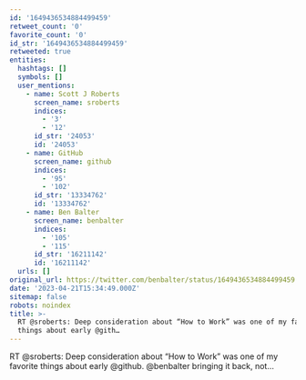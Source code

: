 ```yaml
---
id: '1649436534884499459'
retweet_count: '0'
favorite_count: '0'
id_str: '1649436534884499459'
retweeted: true
entities:
  hashtags: []
  symbols: []
  user_mentions:
    - name: Scott J Roberts
      screen_name: sroberts
      indices:
        - '3'
        - '12'
      id_str: '24053'
      id: '24053'
    - name: GitHub
      screen_name: github
      indices:
        - '95'
        - '102'
      id_str: '13334762'
      id: '13334762'
    - name: Ben Balter
      screen_name: benbalter
      indices:
        - '105'
        - '115'
      id_str: '16211142'
      id: '16211142'
  urls: []
original_url: https://twitter.com/benbalter/status/1649436534884499459
date: '2023-04-21T15:34:49.000Z'
sitemap: false
robots: noindex
title: >-
  RT @sroberts: Deep consideration about “How to Work” was one of my favorite
  things about early @gith…
---
```


RT @sroberts: Deep consideration about “How to Work” was one of my favorite things about early @github. ⁦@benbalter⁩ bringing it back, not…